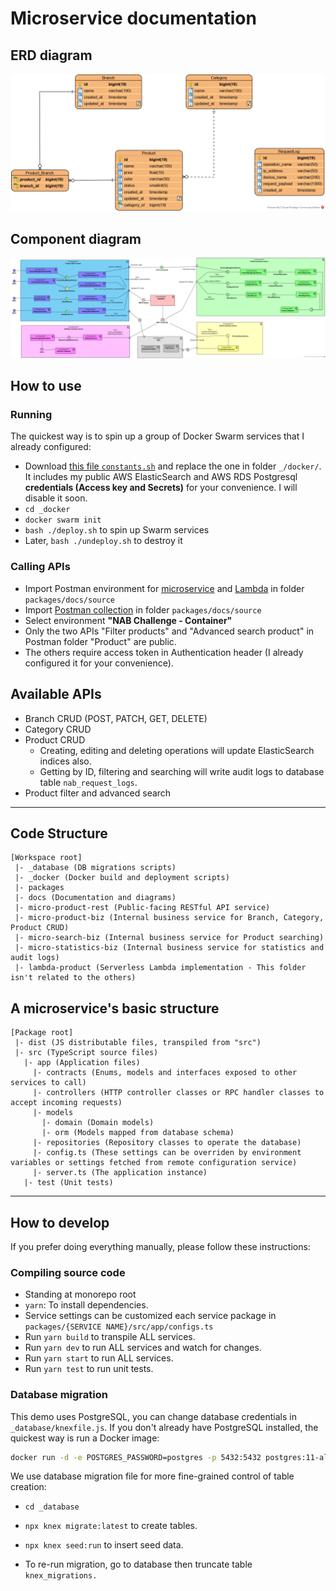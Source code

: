 # Microservice documentation

## ERD diagram

![ERD Diagram](./images/icommerce-entity-relationship-diagram.png "Entity Relationship Diagram")

## Component diagram

![ERD Diagram](./images/icommerce-microservice-component-diagram.png "Entity Relationship Diagram")

## How to use

### Running

The quickest way is to spin up a group of Docker Swarm services that I already configured:

- Download [this file `constants.sh`](https://drive.google.com/file/d/1tI6t6mOhdQaXAyf2bDQHjTANux5EIcXT/view?usp=sharing) and replace the one in folder `_/docker/`. It includes my public AWS ElasticSearch and AWS RDS Postgresql **credentials (Access key and Secrets)** for your convenience. I will disable it soon.
- `cd _docker`
- `docker swarm init`
- `bash ./deploy.sh` to spin up Swarm services
- Later, `bash ./undeploy.sh` to destroy it

### Calling APIs

- Import Postman environment for [microservice](./source/NAB-Challenge-Container.postman_environment.json) and [Lambda](./source/NAB-Challenge-Lambda.postman_environment.json) in folder `packages/docs/source`
- Import [Postman collection](./packages/docs/source/NAB-iCommerce.postman_collection.json) in folder `packages/docs/source`
- Select environment **"NAB Challenge - Container"**
- Only the two APIs "Filter products" and "Advanced search product" in Postman folder "Product" are public.
- The others require access token in Authentication header (I already configured it for your convenience).

## Available APIs
- Branch CRUD (POST, PATCH, GET, DELETE)
- Category CRUD
- Product CRUD
   - Creating, editing and deleting operations will update ElasticSearch indices also.
   - Getting by ID, filtering and searching will write audit logs to database table `nab_request_logs`.
- Product filter and advanced search

---

## Code Structure

```
[Workspace root]
 |- _database (DB migrations scripts)
 |- _docker (Docker build and deployment scripts)
 |- packages
 |- docs (Documentation and diagrams)
 |- micro-product-rest (Public-facing RESTful API service)
 |- micro-product-biz (Internal business service for Branch, Category, Product CRUD)
 |- micro-search-biz (Internal business service for Product searching)
 |- micro-statistics-biz (Internal business service for statistics and audit logs)
 |- lambda-product (Serverless Lambda implementation - This folder isn't related to the others)
```

## A microservice's basic structure

```
[Package root]
 |- dist (JS distributable files, transpiled from "src")
 |- src (TypeScript source files)
   |- app (Application files)
     |- contracts (Enums, models and interfaces exposed to other services to call)
     |- controllers (HTTP controller classes or RPC handler classes to accept incoming requests)
     |- models
       |- domain (Domain models)
       |- orm (Models mapped from database schema)
     |- repositories (Repository classes to operate the database)
     |- config.ts (These settings can be overriden by environment variables or settings fetched from remote configuration service)
     |- server.ts (The application instance)
   |- test (Unit tests)
```
---

## How to develop

If you prefer doing everything manually, please follow these instructions:

### Compiling source code

- Standing at monorepo root
- `yarn`: To install dependencies.
- Service settings can be customized each service package in `packages/{SERVICE NAME}/src/app/configs.ts`
- Run `yarn build` to transpile ALL services.
- Run `yarn dev` to run ALL services and watch for changes.
- Run `yarn start` to run ALL services.
- Run `yarn test` to run unit tests.


### Database migration
This demo uses PostgreSQL, you can change database credentials in `_database/knexfile.js`. If you don't already have PostgreSQL installed, the quickest way is run a Docker image:

  ```bash
  docker run -d -e POSTGRES_PASSWORD=postgres -p 5432:5432 postgres:11-alpine
  ```

We use database migration file for more fine-grained control of table creation:

- `cd _database`
- `npx knex migrate:latest` to create tables.
- `npx knex seed:run` to insert seed data.

- To re-run migration, go to database then truncate table `knex_migrations.`
